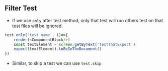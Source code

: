 ## Filter Test
* If we use `only` after test method, only that test will run others test on that test files will be ignored.  

```js
test.only('test name', ()=>{
    render(<ComponentBlock/>)
    const textElement = screen.getByText('testThatExpect')
    expect(textElement).toBeInTheDocument()
})
```

* Similar, to skip a test we can use `test.skip`